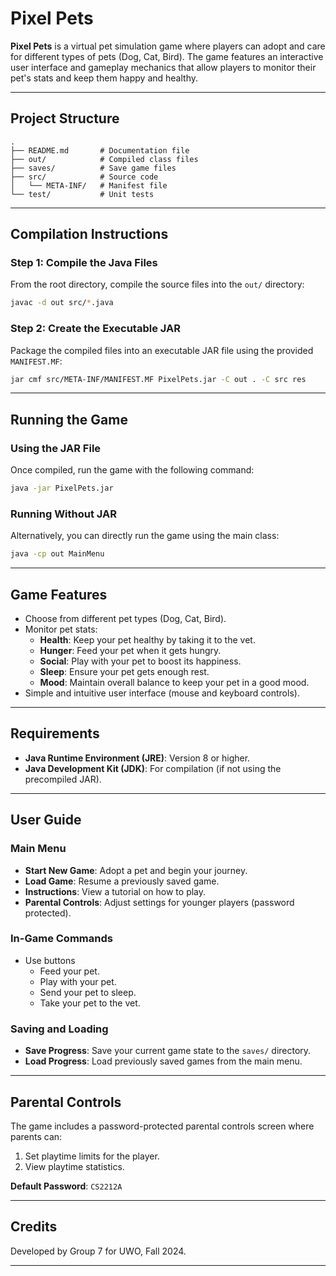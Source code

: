 # Pixel Pets

**Pixel Pets** is a virtual pet simulation game where players can adopt and care for different types of pets (Dog, Cat, Bird). The game features an interactive user interface and gameplay mechanics that allow players to monitor their pet's stats and keep them happy and healthy.

---

## Project Structure

```plaintext
.
├── README.md       # Documentation file
├── out/            # Compiled class files
├── saves/          # Save game files
├── src/            # Source code
│   └── META-INF/   # Manifest file
└── test/           # Unit tests
```

---

## Compilation Instructions

### Step 1: Compile the Java Files  
From the root directory, compile the source files into the `out/` directory:

```bash
javac -d out src/*.java
```

### Step 2: Create the Executable JAR  
Package the compiled files into an executable JAR file using the provided `MANIFEST.MF`:

```bash
jar cmf src/META-INF/MANIFEST.MF PixelPets.jar -C out . -C src res
```

---

## Running the Game

### Using the JAR File  
Once compiled, run the game with the following command:

```bash
java -jar PixelPets.jar
```

### Running Without JAR  
Alternatively, you can directly run the game using the main class:

```bash
java -cp out MainMenu
```

---

## Game Features

- Choose from different pet types (Dog, Cat, Bird).  
- Monitor pet stats:
  - **Health**: Keep your pet healthy by taking it to the vet.  
  - **Hunger**: Feed your pet when it gets hungry.  
  - **Social**: Play with your pet to boost its happiness.  
  - **Sleep**: Ensure your pet gets enough rest.  
  - **Mood**: Maintain overall balance to keep your pet in a good mood.  
- Simple and intuitive user interface (mouse and keyboard controls).  

---

## Requirements

- **Java Runtime Environment (JRE)**: Version 8 or higher.  
- **Java Development Kit (JDK)**: For compilation (if not using the precompiled JAR).  

---

## User Guide

### Main Menu  
- **Start New Game**: Adopt a pet and begin your journey.  
- **Load Game**: Resume a previously saved game.  
- **Instructions**: View a tutorial on how to play.  
- **Parental Controls**: Adjust settings for younger players (password protected).  

### In-Game Commands  
- Use buttons
  - Feed your pet.  
  - Play with your pet.  
  - Send your pet to sleep.  
  - Take your pet to the vet.  

### Saving and Loading  
- **Save Progress**: Save your current game state to the `saves/` directory.  
- **Load Progress**: Load previously saved games from the main menu.  

---

## Parental Controls

The game includes a password-protected parental controls screen where parents can:  
1. Set playtime limits for the player.  
2. View playtime statistics.  

**Default Password**: `CS2212A`  


---

## Credits

Developed by Group 7 for UWO, Fall 2024.  

---
